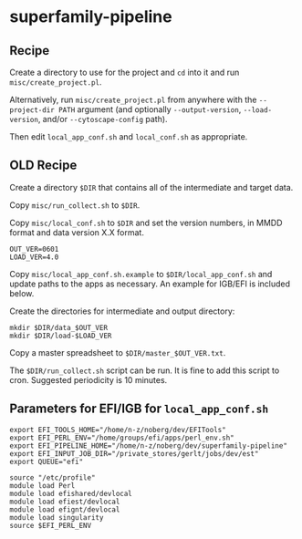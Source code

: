 # superfamily-pipeline

## Recipe

Create a directory to use for the project and `cd` into it and run `misc/create_project.pl`.

Alternatively, run `misc/create_project.pl` from anywhere with the `--project-dir PATH` argument (and optionally
`--output-version`, `--load-version`, and/or `--cytoscape-config` path).

Then edit `local_app_conf.sh` and `local_conf.sh` as appropriate.

## OLD Recipe

Create a directory `$DIR` that contains all of the intermediate and target data.

Copy `misc/run_collect.sh` to `$DIR`.

Copy `misc/local_conf.sh` to `$DIR` and set the version numbers, in MMDD format and data version X.X format.

    OUT_VER=0601
    LOAD_VER=4.0

Copy `misc/local_app_conf.sh.example` to `$DIR/local_app_conf.sh` and update paths to the apps as necessary.
An example for IGB/EFI is included below.

Create the directories for intermediate and output directory:

    mkdir $DIR/data_$OUT_VER
    mkdir $DIR/load-$LOAD_VER

Copy a master spreadsheet to `$DIR/master_$OUT_VER.txt`.

The `$DIR/run_collect.sh` script can be run.  It is fine to add this script to cron.  Suggested periodicity
is 10 minutes.

## Parameters for EFI/IGB for `local_app_conf.sh`

    export EFI_TOOLS_HOME="/home/n-z/noberg/dev/EFITools"
    export EFI_PERL_ENV="/home/groups/efi/apps/perl_env.sh"
    export EFI_PIPELINE_HOME="/home/n-z/noberg/dev/superfamily-pipeline"
    export EFI_INPUT_JOB_DIR="/private_stores/gerlt/jobs/dev/est"
    export QUEUE="efi"
    
    source "/etc/profile"
    module load Perl
    module load efishared/devlocal
    module load efiest/devlocal
    module load efignt/devlocal
    module load singularity
    source $EFI_PERL_ENV


